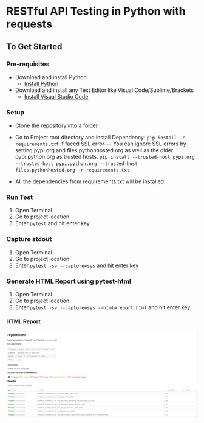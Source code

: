 # RESTful API Testing in Python with requests

## To Get Started

### Pre-requisites
* Download and install Python:
  * [Install Python](https://www.python.org/downloads/ "Install Python")
* Download and install any Text Editor like Visual Code/Sublime/Brackets
  * [Install Visual Studio Code](https://code.visualstudio.com/download "Install Visual Studio Code")

### Setup 
* Clone the repository into a folder
* Go to Project root directory and install Dependency: `pip install -r requirements.txt`
  if faced SSL error---
  You can ignore SSL errors by setting pypi.org and files.pythonhosted.org as well as the older pypi.python.org as trusted hosts. `pip install --trusted-host pypi.org --trusted-host pypi.python.org --trusted-host files.pythonhosted.org -r requirements.txt`

* All the dependencies from requirements.txt will be installed.

### Run Test
1. Open Terminal
2. Go to project location
3. Enter `pytest` and hit enter key

### Capture stdout
1. Open Terminal
2. Go to project location
3. Enter `pytest -sv --capture=sys` and hit enter key

### Generate HTML Report using pytest-html
1. Open Terminal
2. Go to project location
3. Enter `pytest -sv --capture=sys --html=report.html` and hit enter key

#### HTML Report
![HTML Test Report](./img/report.png?raw=true "HTML Test Report")